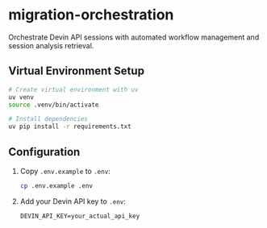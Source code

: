 # migration-orchestration

Orchestrate Devin API sessions with automated workflow management and session analysis retrieval.

## Virtual Environment Setup

```bash
# Create virtual environment with uv
uv venv
source .venv/bin/activate

# Install dependencies
uv pip install -r requirements.txt
```

## Configuration

1. Copy `.env.example` to `.env`:
   ```bash
   cp .env.example .env
   ```

2. Add your Devin API key to `.env`:
   ```
   DEVIN_API_KEY=your_actual_api_key
   ```